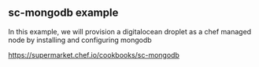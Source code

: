 ## sc-mongodb example

In this example, we will provision a digitalocean
droplet as a chef managed node by installing and configuring mongodb

https://supermarket.chef.io/cookbooks/sc-mongodb
